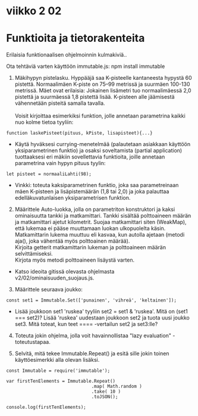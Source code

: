 # viikko 2 02


# Funktioita ja tietorakenteita

Erilaisia funktionaalisen ohjelmoinnin kulmakiviä..

Ota tehtäviä varten käyttöön immutable.js: npm install immutable 

1. Mäkihypyn pistelasku. Hyppääjä saa K-pisteelle kantaneesta hypystä 60 pistettä. Normaalimäen K-piste on 75–99 metrissä ja suurmäen 100-130 metrissä.
Mäet ovat erilaisia:  Jokainen lisämetri tuo normaalimäessä 2,0 pistettä ja suurmäessä 1,8 pistettä lisää. K-pisteen alle jäämisestä vähennetään pisteitä samalla tavalla.<br/><br/>
Voisit kirjoittaa esimerkiksi funktion, jolle annetaan parametrina kaikki nuo kolme tietoa tyyliin:

```
function laskePisteet(pituus, kPiste, lisapisteet){...}

```

* Käytä hyväksesi currying-menetelmää (palautetaan asiakkaan käyttöön yksiparametrinen funktio) ja osaksi soveltamista (partial application) tuottaaksesi eri mäkiin sovellettavia funktioita, joille annetaan parametrina vain hypyn pituus tyylin:
 
```
let pisteet = normaaliLahti(98);
```

* Vinkki: toteuta kaksiparametrinen funktio, joka saa parametreinaan mäen K-pisteen ja lisäpistemäärän (1,8 tai 2,0) ja joka palauttaa edelläkuvatunlaisen yksiparametrisen funktion.

2. Määrittele Auto-luokka, jolla on parametriton konstruktori ja kaksi ominaisuutta tankki ja matkamittari. Tankki sisältää polttoaineen määrän ja matkamittari ajetut kilometrit. 
Suojaa matkamittari siten (WeakMap), että lukemaa ei pääse muuttamaan luokan ulkopuolelta käsin. 
Matkamittarin lukema muuttuu eli kasvaa, kun autolla ajetaan (metodi aja(), joka vähentää myös polttoainen määrää).  
Kirjoita getterit matkamittarin lukeman ja polttoaineen määrän selvittämiseksi.  
Kirjota myös metodi polttoaineen lisäystä varten.  

* Katso ideoita gitissä olevasta ohjelmasta v2/02/ominaisuuden_suojaus.js.

3. Määrittele seuraava joukko:

```
const set1 = Immutable.Set(['punainen', 'vihreä', 'keltainen']);
```

* Lisää joukkoon set1 'ruskea' tyyliin set2 = set1 & 'ruskea'. Mitä on (set1 === set2)? Lisää 'ruskea' uudestaan joukkoon set2 ja tuota uusi joukko set3. Mitä toteat, kun teet ==== -vertailun set2 ja set3:lle?

4. Toteuta jokin ohjelma, jolla voit havainnollistaa "lazy evaluation" -toteutustapaa.

5. Selvitä, mitä tekee Immutable.Repeat() ja esitä sille jokin toinen käyttöesimerkki alla olevan lisäksi.

```
const Immutable = require('immutable');

var firstTenElements = Immutable.Repeat()
                                .map( Math.random )
                                .take( 10 )
                                .toJSON();

console.log(firstTenElements); 

```
